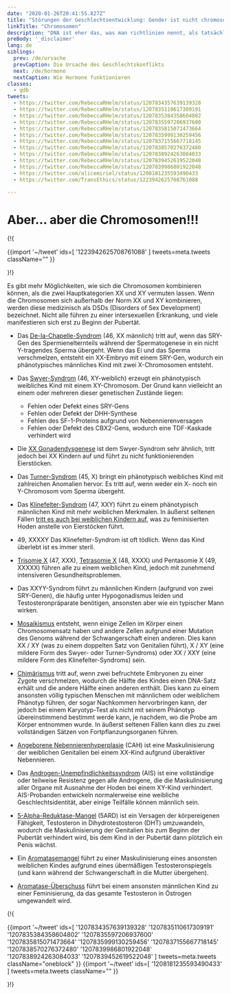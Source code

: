 ```yaml
---
date: "2020-01-26T20:41:55.827Z"
title: "Störungen der Geschlechtsentwicklung: Gender ist nicht chromosomal"
linkTitle: "Chromosomen"
description: "DNA ist eher das, was man richtlinien nennt, als tatsächliche regeln."
preBody: '_disclaimer'
lang: de
siblings:
  prev: /de/ursache
  prevCaption: Die Ursache des Geschlechtskonflikts
  next: /de/hormone
  nextCaption: Wie Hormone funktionieren
classes:
  - gdb
tweets:
  - https://twitter.com/RebeccaRHelm/status/1207834357639139328
  - https://twitter.com/RebeccaRHelm/status/1207835110617309191
  - https://twitter.com/RebeccaRHelm/status/1207835384358604802
  - https://twitter.com/RebeccaRHelm/status/1207835597206937600
  - https://twitter.com/RebeccaRHelm/status/1207835815071473664
  - https://twitter.com/RebeccaRHelm/status/1207835999130259456
  - https://twitter.com/RebeccaRHelm/status/1207837155667718145
  - https://twitter.com/RebeccaRHelm/status/1207838570276372480
  - https://twitter.com/RebeccaRHelm/status/1207838924263084033
  - https://twitter.com/RebeccaRHelm/status/1207839452619522048
  - https://twitter.com/RebeccaRHelm/status/1207839986801922048
  - https://twitter.com/alicemiriel/status/1208181235593490433
  - https://twitter.com/TransEthics/status/1223942625708761088

---
```


# Aber… aber die Chromosomen!!!

{!{ <div class="gutter">
  {{import '~/tweet' ids=[
    '1223942625708761088'
  ] tweets=meta.tweets className="" }}
</div>}!}

Es gibt mehr Möglichkeiten, wie sich die Chromosomen kombinieren können, als die zwei Hauptkategorien XX und XY vermuten lassen. Wenn die Chromosomen sich außerhalb der Norm XX und XY kombinieren, werden diese medizinisch als DSDs (Disorders of Sex Development) bezeichnet. Nicht alle führen zu einer intersexuellen Erkrankung, und viele manifestieren sich erst zu Beginn der Pubertät.

- Das [De-la-Chapelle-Syndrom](https://de.wikipedia.org/wiki/XX-Mann) (46, XX männlich) tritt auf, wenn das SRY-Gen des Spermienelternteils während der Spermatogenese in ein nicht Y-tragendes Sperma übergeht. Wenn das Ei und das Sperma verschmelzen, entsteht ein XX-Embryo mit einem SRY-Gen, wodurch ein phänotypisches männliches Kind mit zwei X-Chromosomen entsteht.

- Das [Swyer-Syndrom](https://de.wikipedia.org/wiki/Swyer-Syndrom) (46, XY-weiblich) erzeugt ein phänotypisch weibliches Kind mit einem XY-Chromosom. Der Grund kann vielleicht an einem oder mehreren dieser genetischen Zustände liegen:
  - Fehlen oder Defekt eines SRY-Gens
  - Fehlen oder Defekt der DHH-Synthese
  - Fehlen des SF-1-Proteins aufgrund von Nebennierenversagen
  - Fehlen oder Defekt des CBX2-Gens, wodurch eine TDF-Kaskade verhindert wird

- Die [XX Gonadendysgenese](https://de.wikipedia.org/wiki/Gonadendysgenesie,_46,_XX-Typ) ist dem Swyer-Syndrom sehr ähnlich, tritt jedoch bei XX Kindern auf und führt zu nicht funktionierenden Eierstöcken.

- Das [Turner-Syndrom](https://de.wikipedia.org/wiki/Turner-Syndrom) (45, X) bringt ein phänotypisch weibliches Kind mit zahlreichen Anomalien hervor. Es tritt auf, wenn weder ein X- noch ein Y-Chromosom vom Sperma übergeht.

- Das [Klinefelter-Syndrom](https://de.wikipedia.org/wiki/Klinefelter-Syndrom) (47, XXY) führt zu einem phänotypisch männlichen Kind mit mehr weiblichen Merkmalen. In äußerst seltenen Fällen [tritt es auch bei weiblichen Kindern auf](https://www.ncbi.nlm.nih.gov/pubmed/15755052), was zu feminisierten Hoden anstelle von Eierstöcken führt.

- 49, XXXXY Das Klinefelter-Syndrom ist oft tödlich. Wenn das Kind überlebt ist es immer steril.

- [Trisomie X](https://de.wikipedia.org/wiki/Triple-X-Syndrom) (47, XXX), [Tetrasomie X](https://de.wikipedia.org/wiki/Poly-X-Syndrom) (48, XXXX) und Pentasomie X (49, XXXXX) führen alle zu einem weiblichen Kind, jedoch mit zunehmend intensiveren Gesundheitsproblemen.

- Das XXYY-Syndrom führt zu männlichen Kindern (aufgrund von zwei SRY-Genen), die häufig unter Hypogonadismus leiden und Testosteronpräparate benötigen, ansonsten aber wie ein typischer Mann wirken.

- [Mosaikismus](https://de.wikipedia.org/wiki/Mosaik_%28Genetik%29) entsteht, wenn einige Zellen im Körper einen Chromosomensatz haben und andere Zellen aufgrund einer Mutation des Genoms während der Schwangerschaft einen anderen. Dies kann XX / XY (was zu einem doppelten Satz von Genitalien führt), X / XY (eine mildere Form des Swyer- oder Turner-Syndroms) oder XX / XXY (eine mildere Form des Klinefelter-Syndroms) sein.

- [Chimärismus](https://de.wikipedia.org/wiki/Chim%C3%A4re_%28Genetik%29) tritt auf, wenn zwei befruchtete Embryonen zu einer Zygote verschmelzen, wodurch die Hälfte des Kindes einen DNA-Satz erhält und die andere Hälfte einen anderen enthält. Dies kann zu einem ansonsten völlig typischen Menschen mit männlichem oder weiblichem Phänotyp führen, der sogar Nachkommen hervorbringen kann, der jedoch bei einem Karyotyp-Test als nicht mit seinem Phänotyp übereinstimmend bestimmt werde kann, je nachdem, wo die Probe am Körper entnommen wurde. In äußerst seltenen Fällen kann dies zu zwei vollständigen Sätzen von Fortpflanzungsorganen führen.

- [Angeborene Nebennierenhyperplasie](https://de.wikipedia.org/wiki/Adrenogenitales_Syndrom) (CAH) ist eine Maskulinisierung der weiblichen Genitalien bei einem XX-Kind aufgrund überaktiver Nebennieren.

- Das [Androgen-Unempfindlichkeitssyndrom](https://de.wikipedia.org/wiki/Androgenresistenz) (AIS) ist eine vollständige oder teilweise Resistenz gegen alle Androgene, die die Maskulinisierung aller Organe mit Ausnahme der Hoden bei einem XY-Kind verhindert. AIS-Probanden entwickeln normalerweise eine weibliche Geschlechtsidentität, aber einige Teilfälle können männlich sein.

- [5-Alpha-Reduktase-Mangel](https://de.wikipedia.org/wiki/St%C3%B6rung_der_Geschlechtsentwicklung_durch_5%CE%B1-Reduktase-2-Mangel) (5ARD) ist ein Versagen der körpereigenen Fähigkeit, Testosteron in Dihydrotestosteron (DHT) umzuwandeln, wodurch die Maskulinisierung der Genitalien bis zum Beginn der Pubertät verhindert wird, bis dem Kind in der Pubertät dann plötzlich ein Penis wächst.

- Ein [Aromatasemangel](https://de.wikipedia.org/wiki/Aromatase-Mangel) führt zu einer Maskulinisierung eines ansonsten weiblichen Kindes aufgrund eines übermäßigen Testosteronspiegels (und kann während der Schwangerschaft in die Mutter übergehen).

- [Aromatase-Überschuss](https://de.wikipedia.org/wiki/Aromatase-Exzess-Syndrom) führt bei einem ansonsten männlichen Kind zu einer Feminisierung, da das gesamte Testosteron in Östrogen umgewandelt wird.

{!{ <div class="span34 center print-span2">
  {{import '~/tweet' ids=[
    '1207834357639139328'
    '1207835110617309191'
    '1207835384358604802'
    '1207835597206937600'
    '1207835815071473664'
    '1207835999130259456'
    '1207837155667718145'
    '1207838570276372480'
    '1207839986801922048'
    '1207838924263084033'
    '1207839452619522048'
  ] tweets=meta.tweets className="oneblock" }}
  {{import '~/tweet' ids=[
    '1208181235593490433'
  ] tweets=meta.tweets className="" }}
</div>}!}
